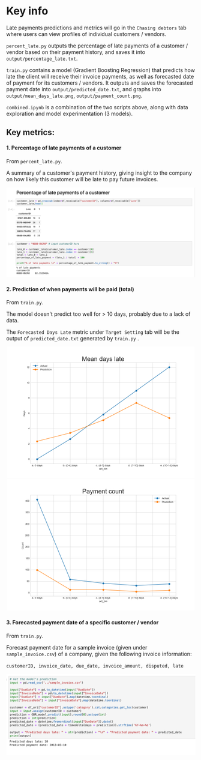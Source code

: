 # Key info

Late payments predictions and metrics will go in the `Chasing debtors` tab where users can view profiles of individual customers / vendors. 

`percent_late.py` outputs the percentage of late payments of a customer / vendor based on their payment history, and saves it into `output/percentage_late.txt`.

`train.py` contains a model (Gradient Boosting Regression) that predicts how late the client will receive their invoice payments, as well as forecasted date of payment for its customers / vendors. It outputs and saves the forecasted payment date into `output/predicted_date.txt`, and graphs into `output/mean_days_late.png`, `output/payment_count.png`. 

`combined.ipynb` is a combination of the two scripts above, along with data exploration and model experimentation (3 models).


## Key metrics:
#### 1. Percentage of late payments of a customer

From `percent_late.py`.

A summary of a customer's payment history, giving insight to the company on how likely this customer will be late to pay future invoices.

<p align="center">
 <img src="./img/customer_late.png" width="700"/><br>
</p>

#### 2. Prediction of when payments will be paid (total)

From `train.py`.

The model doesn't predict too well for > 10 days, probably due to a lack of data.

The `Forecasted Days Late` metric under `Target Setting` tab will be the output of `predicted_date.txt` generated by `train.py` . 

<p align="center">
 <img src="./output/mean_days_late.png" width="500"/><br>
 <img src="./output/payment_count.png" width="500"/><br>
</p>

#### 3. Forecasted payment date of a specific customer / vendor

From `train.py`.

Forecast payment date for a sample invoice (given under `sample_invoice.csv`) of a company, given the following invoice information: 

`customerID, invoice_date, due_date, invoice_amount, disputed, late`

<p align="center">
 <img src="./img/predicted_date.png" width="600"/><br>
</p>
